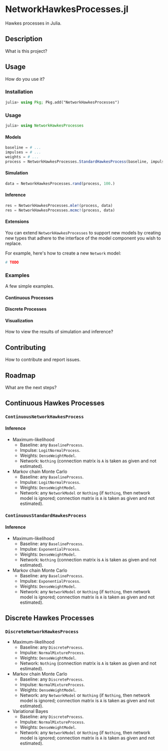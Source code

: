 # NetworkHawkesProcesses.jl
Hawkes processes in Julia.


## Description
What is this project?

## Usage
How do you use it?

### Installation
```julia
julia> using Pkg; Pkg.add("NetworkHawkesProcesses")
```

### Usage
```julia
julia> using NetworkHawkesProcesses
```

#### Models
```julia
baseline = # ...
impulses = # ...
weights = # ...
process = NetworkHawkesProcesses.StandardHawkesProcess(baseline, impulses, weights)
```

#### Simulation
```julia
data = NetworkHawkesProcesses.rand(process, 100.)
```

#### Inference
```julia
res = NetworkHawkesProcesses.mle!(process, data)
res = NetworkHawkesProcesses.mcmc!(process, data)
```

#### Extensions
You can extend `NetworkHawkesProcesses` to support new models by creating new types that adhere to the interface of the model component you wish to replace.

For example, here's how to create a new `Network` model:
```julia
# TODO
```

### Examples
A few simple examples.

#### Continuous Processes

#### Discrete Processes

#### Visualization
How to view the results of simulation and inference?

## Contributing
How to contribute and report issues.

## Roadmap
What are the next steps?








## Continuous Hawkes Processes

### `ContinuousNetworkHawkesProcess`

#### Inference
- Maximum-likelihood
    - Baseline: any `BaselineProcess`.
    - Impulse: `LogitNormalProcess`.
    - Weights: `DenseWeightModel`.
    - Network: `Nothing` (connection matrix is `A` is taken as given and not estimated).
- Markov chain Monte Carlo
    - Baseline: any `BaselineProcess`.
    - Impulse: `LogitNormalProcess`.
    - Weights: `DenseWeightModel`.
    - Network: any `NetworkModel` or `Nothing` (if `Nothing`, then network model is ignored; connection matrix is `A` is taken as given and not estimated).


### `ContinuousStandardHawkesProcess`

#### Inference
- Maximum-likelihood
    - Baseline: any `BaselineProcess`.
    - Impulse: `ExponentialProcess`.
    - Weights: `DenseWeightModel`.
    - Network: `Nothing` (connection matrix is `A` is taken as given and not estimated).
- Markov chain Monte Carlo
    - Baseline: any `BaselineProcess`.
    - Impulse: `ExponentialProcess`.
    - Weights: `DenseWeightModel`.
    - Network: any `NetworkModel` or `Nothing` (if `Nothing`, then network model is ignored; connection matrix is `A` is taken as given and not estimated).


## Discrete Hawkes Processes

### `DiscreteNetworkHawkesProcess`
- Maximum-likelihood
    - Baseline: any `DiscreteProcess`.
    - Impulse: `NormalMixtureProcess`.
    - Weights: `DenseWeightModel`.
    - Network: `Nothing` (connection matrix is `A` is taken as given and not estimated).
- Markov chain Monte Carlo
    - Baseline: any `DiscreteProcess`.
    - Impulse: `NormalMixtureProcess`.
    - Weights: `DenseWeightModel`.
    - Network: any `NetworkModel` or `Nothing` (if `Nothing`, then network model is ignored; connection matrix is `A` is taken as given and not estimated).
- Variational Bayes
    - Baseline: any `DiscreteProcess`.
    - Impulse: `NormalMixtureProcess`.
    - Weights: `DenseWeightModel`.
    - Network: any `NetworkModel` or `Nothing` (if `Nothing`, then network model is ignored; connection matrix is `A` is taken as given and not estimated).